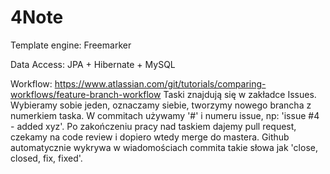# 4Note

Template engine: Freemarker

Data Access: JPA + Hibernate + MySQL

Workflow: https://www.atlassian.com/git/tutorials/comparing-workflows/feature-branch-workflow
Taski znajdują się w zakładce Issues. Wybieramy sobie jeden, oznaczamy siebie, tworzymy nowego brancha z numerkiem taska. W commitach używamy '#' i numeru issue, np: 'issue #4 - added xyz'. Po zakończeniu pracy nad taskiem dajemy pull request, czekamy na code review i dopiero wtedy merge do mastera. Github automatycznie wykrywa w wiadomościach commita takie słowa jak 'close, closed, fix, fixed'.
